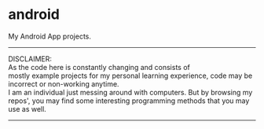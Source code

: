 # android
My Android App projects.

*** 
DISCLAIMER:  
As the code here is constantly changing and consists of  
mostly example projects for my personal learning experience,
code may be incorrect or non-working anytime.  
I am an individual just messing around with computers.
But by browsing my repos', you may find some interesting programming
methods that you may use as well.  
***
